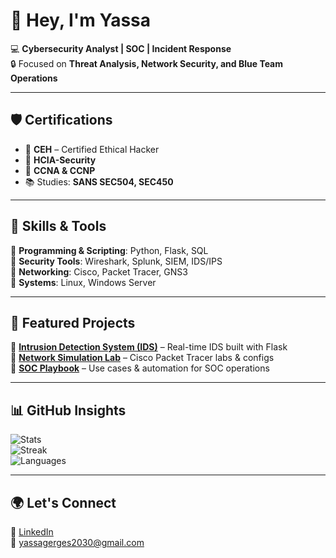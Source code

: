# 👋 Hey, I'm Yassa  

💻 **Cybersecurity Analyst | SOC | Incident Response**  
🔒 Focused on **Threat Analysis, Network Security, and Blue Team Operations**  

---

## 🛡️ Certifications
- 🏅 **CEH** – Certified Ethical Hacker  
- 🏅 **HCIA-Security**  
- 🏅 **CCNA & CCNP**  
- 📚 Studies: **SANS SEC504, SEC450**  

---

## 🚀 Skills & Tools
🔹 **Programming & Scripting**: Python, Flask, SQL  
🔹 **Security Tools**: Wireshark, Splunk, SIEM, IDS/IPS  
🔹 **Networking**: Cisco, Packet Tracer, GNS3  
🔹 **Systems**: Linux, Windows Server  

---

## 📂 Featured Projects
📌 [**Intrusion Detection System (IDS)**](https://github.com/Yassa/IDS-Flask) – Real-time IDS built with Flask  
📌 [**Network Simulation Lab**](https://github.com/Yassa/Packet-Tracer-Lab) – Cisco Packet Tracer labs & configs  
📌 [**SOC Playbook**](https://github.com/Yassa/SOC-Playbook) – Use cases & automation for SOC operations  

---

## 📊 GitHub Insights
![Stats](https://github-readme-stats.vercel.app/api?username=Yassa&show_icons=true&theme=radical)  
![Streak](https://github-readme-streak-stats.herokuapp.com?user=Yassa&theme=radical&hide_border=true)  
![Languages](https://github-readme-stats.vercel.app/api/top-langs/?username=Yassa&layout=compact&theme=radical)  

---

## 🌍 Let's Connect
🔗 [LinkedIn](https://www.linkedin.com/in/yassa-gerges/)  
📧 yassagerges2030@gmail.com  
